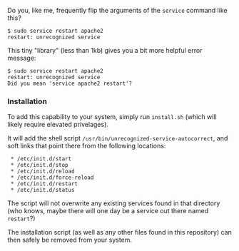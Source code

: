 Do you, like me, frequently flip the arguments of the `service` command like this?

```
$ sudo service restart apache2
restart: unrecognized service
```

This tiny "library" (less than 1kb) gives you a bit more helpful error message:

```
$ sudo service restart apache2
restart: unrecognized service
Did you mean 'service apache2 restart'?
```

### Installation

To add this capability to your system, simply run `install.sh` (which will likely require elevated privelages). 

It will add the shell script `/usr/bin/unrecognized-service-autocorrect`, and soft links that point there from the following locations:

```
 * /etc/init.d/start
 * /etc/init.d/stop
 * /etc/init.d/reload
 * /etc/init.d/force-reload
 * /etc/init.d/restart
 * /etc/init.d/status
```

The script will not overwrite any existing services found in that directory (who knows, maybe there will one day be a service out there named `restart`?)

The installation script (as well as any other files found in this repository) can then safely be removed from your system.
